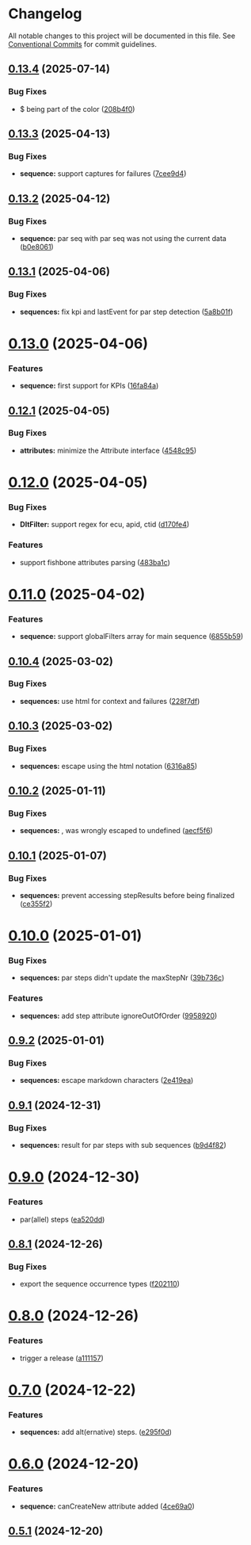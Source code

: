 # Changelog

All notable changes to this project will be documented in this file. See 
[Conventional Commits](https://conventionalcommits.org) for commit guidelines.


## [0.13.4](https://github.com/mbehr1/dlt-logs-utils/compare/v0.13.3...v0.13.4) (2025-07-14)


### Bug Fixes

* $ being part of the color ([208b4f0](https://github.com/mbehr1/dlt-logs-utils/commit/208b4f02048543ed6226d2e34d286d3e37ba13ff))

## [0.13.3](https://github.com/mbehr1/dlt-logs-utils/compare/v0.13.2...v0.13.3) (2025-04-13)


### Bug Fixes

* **sequence:** support captures for failures ([7cee9d4](https://github.com/mbehr1/dlt-logs-utils/commit/7cee9d4426f8966c02d11ad111a5429c656ed621))

## [0.13.2](https://github.com/mbehr1/dlt-logs-utils/compare/v0.13.1...v0.13.2) (2025-04-12)


### Bug Fixes

* **sequence:** par seq with par seq was not using the current data ([b0e8061](https://github.com/mbehr1/dlt-logs-utils/commit/b0e8061eefacbc56e60480cf7b23993b5822c353))

## [0.13.1](https://github.com/mbehr1/dlt-logs-utils/compare/v0.13.0...v0.13.1) (2025-04-06)


### Bug Fixes

* **sequences:** fix kpi and lastEvent for par step detection ([5a8b01f](https://github.com/mbehr1/dlt-logs-utils/commit/5a8b01fb6402411016950726174057fd0932b415))

# [0.13.0](https://github.com/mbehr1/dlt-logs-utils/compare/v0.12.1...v0.13.0) (2025-04-06)


### Features

* **sequence:** first support for KPIs ([16fa84a](https://github.com/mbehr1/dlt-logs-utils/commit/16fa84ad73bd9196a0d75798f774ec3970a2281e))

## [0.12.1](https://github.com/mbehr1/dlt-logs-utils/compare/v0.12.0...v0.12.1) (2025-04-05)


### Bug Fixes

* **attributes:** minimize the Attribute interface ([4548c95](https://github.com/mbehr1/dlt-logs-utils/commit/4548c952c80748f9912e45cb13ae8e21fbc21d42))

# [0.12.0](https://github.com/mbehr1/dlt-logs-utils/compare/v0.11.0...v0.12.0) (2025-04-05)


### Bug Fixes

* **DltFilter:** support regex for ecu, apid, ctid ([d170fe4](https://github.com/mbehr1/dlt-logs-utils/commit/d170fe484e9cbb0e639764e29bda562ddc1d7c48))


### Features

* support fishbone attributes parsing ([483ba1c](https://github.com/mbehr1/dlt-logs-utils/commit/483ba1cabd5783c88e10f07acc4f5c1fb311a5ab))

# [0.11.0](https://github.com/mbehr1/dlt-logs-utils/compare/v0.10.4...v0.11.0) (2025-04-02)


### Features

* **sequence:** support globalFilters array for main sequence ([6855b59](https://github.com/mbehr1/dlt-logs-utils/commit/6855b599cdbf773edd0ee70ac4648357f70be395))

## [0.10.4](https://github.com/mbehr1/dlt-logs-utils/compare/v0.10.3...v0.10.4) (2025-03-02)


### Bug Fixes

* **sequences:** use html for context and failures ([228f7df](https://github.com/mbehr1/dlt-logs-utils/commit/228f7dfc81d06f6e8744c19c0403b0759ea273c8))

## [0.10.3](https://github.com/mbehr1/dlt-logs-utils/compare/v0.10.2...v0.10.3) (2025-03-02)


### Bug Fixes

* **sequences:** escape using the html notation ([6316a85](https://github.com/mbehr1/dlt-logs-utils/commit/6316a85f6b90087922fc30eedfddcc6eb6762ce4))

## [0.10.2](https://github.com/mbehr1/dlt-logs-utils/compare/v0.10.1...v0.10.2) (2025-01-11)


### Bug Fixes

* **sequences:** , was wrongly escaped to undefined ([aecf5f6](https://github.com/mbehr1/dlt-logs-utils/commit/aecf5f6bee753693f37d5caf142bac43a293453d))

## [0.10.1](https://github.com/mbehr1/dlt-logs-utils/compare/v0.10.0...v0.10.1) (2025-01-07)


### Bug Fixes

* **sequences:** prevent accessing stepResults before being finalized ([ce355f2](https://github.com/mbehr1/dlt-logs-utils/commit/ce355f28842c86342e0a87014dbc817de03ed184))

# [0.10.0](https://github.com/mbehr1/dlt-logs-utils/compare/v0.9.2...v0.10.0) (2025-01-01)


### Bug Fixes

* **sequences:** par steps didn't update the maxStepNr ([39b736c](https://github.com/mbehr1/dlt-logs-utils/commit/39b736c300d6ad1d687cde718e27bac2eb7af9b5))


### Features

* **sequences:** add step attribute ignoreOutOfOrder ([9958920](https://github.com/mbehr1/dlt-logs-utils/commit/99589205df2d61a374e915b5f145d45296af0d39))

## [0.9.2](https://github.com/mbehr1/dlt-logs-utils/compare/v0.9.1...v0.9.2) (2025-01-01)


### Bug Fixes

* **sequences:** escape markdown characters ([2e419ea](https://github.com/mbehr1/dlt-logs-utils/commit/2e419ea31f7bc66b3d5390c9124194024ab4ee59))

## [0.9.1](https://github.com/mbehr1/dlt-logs-utils/compare/v0.9.0...v0.9.1) (2024-12-31)


### Bug Fixes

* **sequences:** result for par steps with sub sequences ([b9d4f82](https://github.com/mbehr1/dlt-logs-utils/commit/b9d4f826e05fd68b0daade4c4b578a9ca1fe83f1))

# [0.9.0](https://github.com/mbehr1/dlt-logs-utils/compare/v0.8.1...v0.9.0) (2024-12-30)


### Features

* par(allel) steps ([ea520dd](https://github.com/mbehr1/dlt-logs-utils/commit/ea520dda6417a957c0de9a5627f28ff04f64f843))

## [0.8.1](https://github.com/mbehr1/dlt-logs-utils/compare/v0.8.0...v0.8.1) (2024-12-26)


### Bug Fixes

* export the sequence occurrence types ([f202110](https://github.com/mbehr1/dlt-logs-utils/commit/f2021104abb2a94ce050d135756d81c8a091f487))

# [0.8.0](https://github.com/mbehr1/dlt-logs-utils/compare/v0.7.0...v0.8.0) (2024-12-26)


### Features

* trigger a release ([a111157](https://github.com/mbehr1/dlt-logs-utils/commit/a111157dbeee1abc05199b91bfa21d5da8672ffb))

# [0.7.0](https://github.com/mbehr1/dlt-logs-utils/compare/v0.6.0...v0.7.0) (2024-12-22)


### Features

* **sequences:** add alt(ernative) steps. ([e295f0d](https://github.com/mbehr1/dlt-logs-utils/commit/e295f0d289003fb4eefa186464a864b7e7aa0c32))

# [0.6.0](https://github.com/mbehr1/dlt-logs-utils/compare/v0.5.1...v0.6.0) (2024-12-20)


### Features

* **sequence:** canCreateNew attribute added ([4ce69a0](https://github.com/mbehr1/dlt-logs-utils/commit/4ce69a00409cb6c6a99aa8c2a8b2826aa47f02c4))

## [0.5.1](https://github.com/mbehr1/dlt-logs-utils/compare/v0.5.0...v0.5.1) (2024-12-20)
